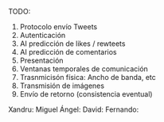 TODO:

1. Protocolo envío Tweets
2. Autenticación
3. AI predicción de likes / rewteets
4. AI predicción de comentarios
5. Presentación
6. Ventanas temporales de comunicación
7. Trasnmicisón física: Ancho de banda, etc
8. Transmisión de imágenes
9. Envío de retorno (consistencia eventual)

Xandru: 
Miguel Ángel: 
David: 
Fernando: 
